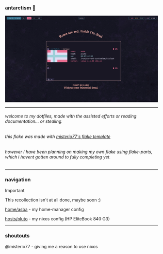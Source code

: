 ### antarctism 🐧

![rice](.github/assets/screenshot.png)

---

###### welcome to my dotfiles, made with the assisted efforts or reading documentation... or stealing.

###### this flake was made with [misterio77's flake template](https://github.com/misterio77/nix-starter-config)

###### however I have been planning on making my own flake using flake-parts, which i havent gotten around to fully completing yet.

---

### navigation

<!---
[](https://github.com/balkenix/antarctism/)
--->

> [!IMPORTANT]
> This recollection isn't at all done, maybe soon :)

[home/asba](https://github.com/balkenix/antarctism/home/asba) - my home-manager config

[hosts/pluto](https://github.com/balkenix/antarctism/hosts/pluto) - my nixos config (HP EliteBook 840 G3)

---

### shoutouts

@misterio77 - giving me a reason to use nixos
